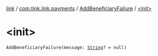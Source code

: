 [link](../../index.md) / [com.tink.link.payments](../index.md) / [AddBeneficiaryFailure](index.md) / [&lt;init&gt;](./-init-.md)

# &lt;init&gt;

`AddBeneficiaryFailure(message: `[`String`](https://kotlinlang.org/api/latest/jvm/stdlib/kotlin/-string/index.html)`? = null)`